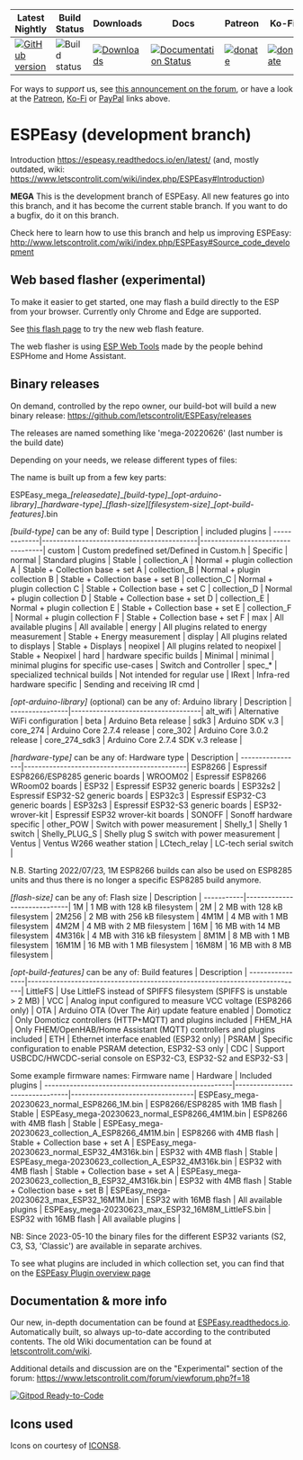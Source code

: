 |Latest Nightly  | Build Status | Downloads | Docs | Patreon | Ko-Fi | PayPal |
|-------|-------|-------|-------|-------|-------|-------|
| [![GitHub version](https://img.shields.io/github/release/letscontrolit/ESPEasy/all.svg)](https://github.com/letscontrolit/ESPEasy/releases/latest) | ![Build status](https://github.com/letscontrolit/ESPEasy/actions/workflows/build.yml/badge.svg) | [![Downloads](https://img.shields.io/github/downloads/letscontrolit/ESPEasy/total.svg)](https://github.com/letscontrolit/ESPEasy/releases) | [![Documentation Status](https://readthedocs.org/projects/espeasy/badge/?version=latest)](https://espeasy.readthedocs.io/en/latest/?badge=latest) | [![donate](https://img.shields.io/badge/donate-Patreon-blue.svg)](https://www.patreon.com/GrovkillenTDer) | [![donate](https://img.shields.io/badge/donate-KoFi-blue.svg)](https://ko-fi.com/grovkillentder) | [![donate](https://img.shields.io/badge/donate-PayPal-blue.svg)](https://www.paypal.me/espeasy) |

For ways to *support* us, see [this announcement on the forum](https://www.letscontrolit.com/forum/viewtopic.php?f=14&t=5787), or have a look at the [Patreon](https://www.patreon.com/GrovkillenTDer), [Ko-Fi](https://ko-fi.com/grovkillentder) or [PayPal](https://www.paypal.me/espeasy) links above.

# ESPEasy (development branch)


Introduction https://espeasy.readthedocs.io/en/latest/ (and, mostly outdated, wiki: https://www.letscontrolit.com/wiki/index.php/ESPEasy#Introduction)

**MEGA**
This is the development branch of ESPEasy. All new features go into this branch, and it has become the current stable branch. If you want to do a bugfix, do it on this branch.


Check here to learn how to use this branch and help us improving ESPEasy: http://www.letscontrolit.com/wiki/index.php/ESPEasy#Source_code_development

## Web based flasher (experimental)

To make it easier to get started, one may flash a build directly to the ESP from your browser.
Currently only Chrome and Edge are supported.

See [this flash page](https://td-er.nl/ESPEasy/) to try the new web flash feature.

The web flasher is using [ESP Web Tools](https://esphome.github.io/esp-web-tools/) made by the people behind ESPHome and Home Assistant.


## Binary releases

On demand, controlled by the repo owner, our build-bot will build a new binary release: https://github.com/letscontrolit/ESPEasy/releases

The releases are named something like 'mega-20220626' (last number is the build date)

Depending on your needs, we release different types of files:

The name is built up from a few key parts:

ESPEasy_mega\_*[releasedate]*\_*[build-type]*\_*[opt-arduino-library]*\_*[hardware-type]*\_*[flash-size][filesystem-size]*\_*[opt-build-features]*.bin

*[build-type]* can be any of:
Build type   | Description                               | included plugins                 |
-------------|-------------------------------------------|----------------------------------|
custom       | Custom predefined set/Defined in Custom.h | Specific                         |
normal       | Standard plugins                          | Stable                           |
collection_A | Normal + plugin collection A              | Stable + Collection base + set A |
collection_B | Normal + plugin collection B              | Stable + Collection base + set B |
collection_C | Normal + plugin collection C              | Stable + Collection base + set C |
collection_D | Normal + plugin collection D              | Stable + Collection base + set D |
collection_E | Normal + plugin collection E              | Stable + Collection base + set E |
collection_F | Normal + plugin collection F              | Stable + Collection base + set F |
max          | All available plugins                     | All available                    |
energy       | All plugins related to energy measurement | Stable + Energy measurement      |
display      | All plugins related to displays           | Stable + Displays                |
neopixel     | All plugins related to neopixel           | Stable + Neopixel                |
hard         | hardware specific builds                  | Minimal                          |
minimal      | minimal plugins for specific use-cases    | Switch and Controller            |
spec_*       | specialized technical builds              | Not intended for regular use     |
IRext        | Infra-red hardware specific               | Sending and receiving IR cmd     |


*[opt-arduino-library]* (optional) can be any of:
Arduino library | Description                        |
----------------|------------------------------------|
alt_wifi        | Alternative WiFi configuration     |
beta            | Arduino Beta release               |
sdk3            | Arduino SDK v.3                    |
core_274        | Arduino Core 2.7.4 release         |
core_302        | Arduino Core 3.0.2 release         |
core_274_sdk3   | Arduino Core 2.7.4 SDK v.3 release |


*[hardware-type]* can be any of:
Hardware type    | Description                                 |
-----------------|---------------------------------------------|
ESP8266          | Espressif ESP8266/ESP8285 generic boards    |
WROOM02          | Espressif ESP8266 WRoom02 boards            |
ESP32            | Espressif ESP32 generic boards              |
ESP32s2          | Espressif ESP32-S2 generic boards           |
ESP32c3          | Espressif ESP32-C3 generic boards           |
ESP32s3          | Espressif ESP32-S3 generic boards           |
ESP32-wrover-kit | Espressif ESP32 wrover-kit boards           |
SONOFF           | Sonoff hardware specific                    |
other_POW        | Switch with power measurement               |
Shelly_1         | Shelly 1 switch                             |
Shelly_PLUG_S    | Shelly plug S switch with power measurement |
Ventus           | Ventus W266 weather station                 |
LCtech_relay     | LC-tech serial switch                       |

N.B. Starting 2022/07/23, 1M ESP8266 builds can also be used on ESP8285 units and thus there is no longer a specific ESP8285 build anymore.


*[flash-size]* can be any of:
Flash size | Description                 |
-----------|-----------------------------|
1M         | 1 MB with 128 kB filesystem |
2M         | 2 MB with 128 kB filesystem |
2M256      | 2 MB with 256 kB filesystem |
4M1M       | 4 MB with 1 MB filesystem   |
4M2M       | 4 MB with 2 MB filesystem   |
16M        | 16 MB with 14 MB filesystem |
4M316k     | 4 MB with 316 kB filesystem |
8M1M       | 8 MB with 1 MB filesystem   |
16M1M      | 16 MB with 1 MB filesystem  |
16M8M      | 16 MB with 8 MB filesystem  |


*[opt-build-features]* can be any of:
Build features  | Description                                                                |
----------------|----------------------------------------------------------------------------|
LittleFS        | Use LittleFS instead of SPIFFS filesystem (SPIFFS is unstable \> 2 MB)     |
VCC             | Analog input configured to measure VCC voltage (ESP8266 only)              |
OTA             | Arduino OTA (Over The Air) update feature enabled                          |
Domoticz        | Only Domoticz controllers (HTTP+MQTT) and plugins included                 |
FHEM_HA         | Only FHEM/OpenHAB/Home Assistant (MQTT) controllers and plugins included   |
ETH             | Ethernet interface enabled (ESP32 only)                                    |
PSRAM           | Specific configuration to enable PSRAM detection, ESP32-S3 only            |
CDC             | Support USBCDC/HWCDC-serial console on ESP32-C3, ESP32-S2 and ESP32-S3     |

Some example firmware names:
Firmware name                                       | Hardware                       | Included plugins                 |
----------------------------------------------------|--------------------------------|----------------------------------|
ESPEasy_mega-20230623_normal_ESP8266_1M.bin         | ESP8266/ESP8285 with 1MB flash | Stable                           |
ESPEasy_mega-20230623_normal_ESP8266_4M1M.bin       | ESP8266 with 4MB flash         | Stable                           |
ESPEasy_mega-20230623_collection_A_ESP8266_4M1M.bin | ESP8266 with 4MB flash         | Stable + Collection base + set A |
ESPEasy_mega-20230623_normal_ESP32_4M316k.bin       | ESP32 with 4MB flash           | Stable                           |
ESPEasy_mega-20230623_collection_A_ESP32_4M316k.bin | ESP32 with 4MB flash           | Stable + Collection base + set A |
ESPEasy_mega-20230623_collection_B_ESP32_4M316k.bin | ESP32 with 4MB flash           | Stable + Collection base + set B |
ESPEasy_mega-20230623_max_ESP32_16M1M.bin           | ESP32 with 16MB flash          | All available plugins            |
ESPEasy_mega-20230623_max_ESP32_16M8M_LittleFS.bin  | ESP32 with 16MB flash          | All available plugins            |

NB: Since 2023-05-10 the binary files for the different ESP32 variants (S2, C3, S3, 'Classic') are available in separate archives.

To see what plugins are included in which collection set, you can find that on the [ESPEasy Plugin overview page](https://espeasy.readthedocs.io/en/latest/Plugin/_Plugin.html)

## Documentation & more info

Our new, in-depth documentation can be found at [ESPEasy.readthedocs.io](https://espeasy.readthedocs.io/en/latest/). Automatically built, so always up-to-date according to the contributed contents. The old Wiki documentation can be found at [letscontrolit.com/wiki](https://www.letscontrolit.com/wiki/index.php?title=ESPEasy).

Additional details and discussion are on the "Experimental" section of the forum: https://www.letscontrolit.com/forum/viewforum.php?f=18

[![Gitpod Ready-to-Code](https://img.shields.io/badge/Gitpod-Ready--to--Code-blue?logo=gitpod)](https://gitpod.io/#https://github.com/letscontrolit/ESPEasy) 


## Icons used

Icons on courtesy of [ICONS8](https://icons8.com/).
